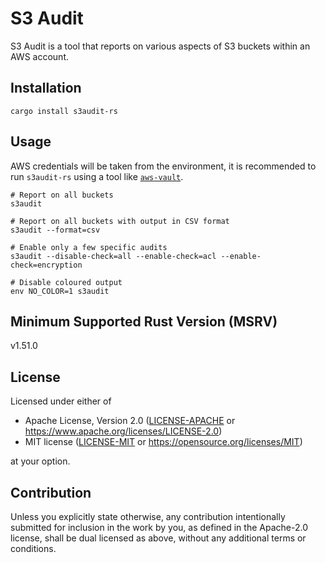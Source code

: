 # S3 Audit

S3 Audit is a tool that reports on various aspects of S3 buckets within an AWS
account.

## Installation

```shell
cargo install s3audit-rs
```

## Usage

AWS credentials will be taken from the environment, it is recommended to run
`s3audit-rs` using a tool like [`aws-vault`].

```shell
# Report on all buckets
s3audit

# Report on all buckets with output in CSV format
s3audit --format=csv

# Enable only a few specific audits
s3audit --disable-check=all --enable-check=acl --enable-check=encryption

# Disable coloured output
env NO_COLOR=1 s3audit
```

## Minimum Supported Rust Version (MSRV)

v1.51.0

## License

Licensed under either of

  * Apache License, Version 2.0
    ([LICENSE-APACHE] or https://www.apache.org/licenses/LICENSE-2.0)
  * MIT license
    ([LICENSE-MIT] or https://opensource.org/licenses/MIT)

at your option.


## Contribution

Unless you explicitly state otherwise, any contribution intentionally submitted
for inclusion in the work by you, as defined in the Apache-2.0 license, shall
be dual licensed as above, without any additional terms or conditions.

<!-- links -->
[`aws-vault`]: https://github.com/99designs/aws-vault
[LICENSE-APACHE]: LICENSE-APACHE
[LICENSE-MIT]: LICENSE-MIT
